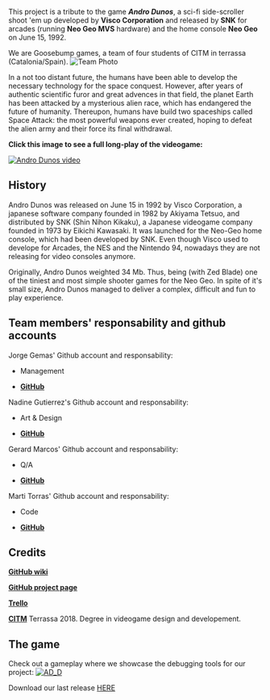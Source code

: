 This project is a tribute to the game **_Andro Dunos_**, a sci-fi side-scroller shoot 'em up developed by **Visco Corporation** and released by **SNK** for arcades (running **Neo Geo MVS** hardware) and the home console **Neo Geo** on June 15, 1992.

We are Goosebump games, a team of four students of CITM in terrassa (Catalonia/Spain).
![_Team Photo_](https://iforo.3djuegos.com/files_foros/7w/7wiy.jpg)


In a not too distant future, the humans have been able to develop the necessary technology for the space conquest. However, after years of authentic scientific furor and great advences in that field, the planet Earth has been attacked by a mysterious alien race, which has endangered the future of humanity. Thereupon, humans have build two spaceships called Space Attack: the most powerful weapons ever created, hoping to defeat the alien army and their force its final withdrawal.    

         
**Click this image to see a full long-play of the videogame:**

[![Andro Dunos video](https://edgeemu.net/screenshots/mame/Named_Titles/androdun.png)](https://www.youtube.com/embed/iQOrXlf34es)

## History

Andro Dunos was released on June 15 in 1992 by Visco Corporation, a japanese software company founded in 1982 by Akiyama Tetsuo, and distributed by SNK (Shin Nihon Kikaku), a Japanese videogame company founded in 1973 by Eikichi Kawasaki. It was launched for the Neo-Geo home console, which had been developed by SNK. Even though Visco used to develope for Arcades, the NES and the Nintendo 94, nowadays they are not releasing for video consoles anymore.    

Originally, Andro Dunos weighted 34 Mb. Thus, being (with Zed Blade) one of the tiniest and most simple shooter games for the Neo Geo. In spite of it's small size, Andro Dunos managed to deliver a complex, difficult and fun to play experience.

## Team members' responsability and github accounts

Jorge Gemas' Github account and responsability:

 - Management

 - [**GitHub**](https://github.com/jorgegh2)

Nadine Gutierrez's Github account and responsability:

 - Art & Design

 - [**GitHub**](https://github.com/Nadine044)

Gerard Marcos' Github account and responsability:

 - Q/A

 - [**GitHub**](https://github.com/vsRushy)

Marti Torras' Github account and responsability:

 - Code

 - [**GitHub**](https://github.com/martitorras)

## Credits
[**GitHub wiki**](https://github.com/jorgegh2/Andro_Dunos/wiki)

[**GitHub project page**](https://github.com/jorgegh2/Andro_Dunos)

[**Trello**]( https://trello.com/b/Kh1DxzsN/project-1-andro-dunos-goosebump-games)

[**CITM**](https://www.citm.upc.edu/) Terrassa 2018. Degree in videogame design and developement.

## The game

Check out a gameplay where we showcase the debugging tools for our project:
[![AD_D](https://img.youtube.com/vi/jhKzc7DnEBU/0.jpg)](https://www.youtube.com/watch?v=jhKzc7DnEBU)

Download our last release [HERE](https://github.com/jorgegh2/Andro_Dunos/releases/tag/1.0.4)
